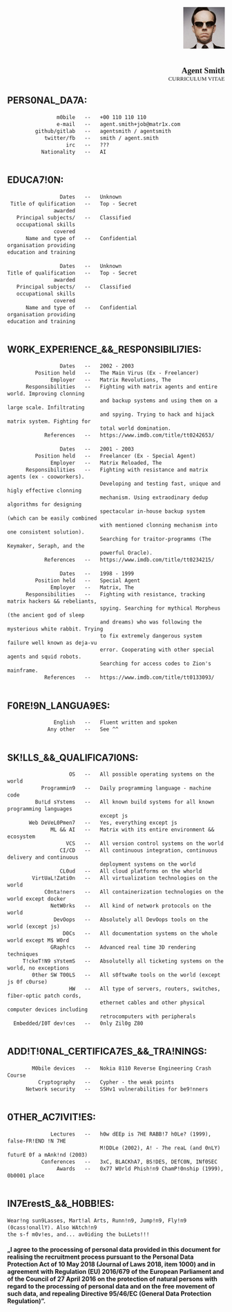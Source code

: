 <img style="float: right; margin: 0;" src="./agentsmith3.png">
<br><br><br><br><br><br><br><br>
<p style='text-align: right; font-family: Ligconsolata; font-size: 14pt; font-weight: bold; margin: 0;'> Agent Smith </p>
<p style='text-align: right; font-family: Ligconsolata; font-size: 10pt; margin: 0;'> CURRICULUM VITAE </p>

## PERS0NAL_DA7A:
```
                m0bile   --   +00 110 110 110
                e-mail   --   agent.smith+job@matr1x.com
         github/gitlab   --   agentsmith / agentsmith
            twitter/fb   --   smith / agent.smith
                   irc   --   ???
           Nationality   --   AI
  

```

## EDUCA7!0N:
```
                 Dates   --   Unknown
 Title of qulification   --   Top - Secret
               awarded
   Principal subjects/   --   Classified
   occupational skills
               covered
      Name and type of   --   Confidential
organisation providing
education and training

                 Dates   --   Unknown
Title of qualification   --   Top - Secret
               awarded
   Principal subjects/   --   Classified
   occupational skills
               covered
      Name and type of   --   Confidential
organisation providing
education and training
  

```

## W0RK_EXPER!ENCE_&&_RESP0NSIBILI7IES:
```
                 Dates   --   2002 - 2003
         Position held   --   The Main Virus (Ex - Freelancer)
              Employer   --   Matrix Revolutions, The
      Responsibilities   --   Fighting with matrix agents and entire world. Improving clonning
                              and backup systems and using them on a large scale. Infiltrating
                              and spying. Trying to hack and hijack matrix system. Fighting for
                              total world domination.
            References   --   https://www.imdb.com/title/tt0242653/

                 Dates   --   2001 - 2003
         Position held   --   Freelancer (Ex - Special Agent)
              Employer   --   Matrix Reloaded, The
      Responsibilities   --   Fighting with resistance and matrix agents (ex - cooworkers).
                              Developing and testing fast, unique and higly effective clonning
                              mechanism. Using extraodinary dedup algorithms for designing
                              spectacular in-house backup system (which can be easily combined
                              with mentioned clonning mechanism into one consistent solution).
                              Searching for traitor-programms (The Keymaker, Seraph, and the
                              powerful Oracle).
            References   --   https://www.imdb.com/title/tt0234215/

                 Dates   --   1998 - 1999
         Position held   --   Special Agent
              Employer   --   Matrix, The
      Responsibilities   --   Fighting with resistance, tracking matrix hackers && rebeliants,
                              spying. Searching for mythical Morpheus (the ancient god of sleep
                              and dreams) who was following the mysterious white rabbit. Trying
                              to fix extremely dangerous system failure well known as deja-vu
                              error. Cooperating with other special agents and squid robots.
                              Searching for access codes to Zion's mainframe.
            References   --   https://www.imdb.com/title/tt0133093/
  

```

## F0RE!9N_LANGUA9ES:
```
               English   --   Fluent written and spoken
             Any other   --   See ^^
  

```

## SK!LLS_&&_QUALIFICA7I0NS:
```
                    OS   --   All possible operating systems on the world
           Programmin9   --   Daily programming language - machine code
         Bu!Ld sYstems   --   All known build systems for all known programming languages
                              except js
       Web DeVeL0Pmen7   --   Yes, everything except js
              ML && AI   --   Matrix with its entire environment && ecosystem
                   VCS   --   All version control systems on the world
                 CI/CD   --   All continuous integration, continuous delivery and continuous
                              deployment systems on the world
                 CL0ud   --   All cloud platforms on the whorld
        VirtUaL!Zati0n   --   All virtualization technologies on the world
            C0nta!ners   --   All containerization technologies on the world except docker
              NetW0rks   --   All kind of network protocols on the world
               DevOops   --   Absolutely all DevOops tools on the world (except js)
                  D0Cs   --   All documentation systems on the whole world except M$ W0rd
              GRaph!cs   --   Advanced real time 3D rendering techniques
     T!ckeT!N9 sYstemS   --   Absolutelly all ticketing systems on the world, no exceptions
        0ther SW T00LS   --   All s0ftwaRe tools on the world (except js 0f c0urse)
                    HW   --   All type of servers, routers, switches, fiber-optic patch cords,
                              ethernet cables and other physical computer devices including
                              retrocomputers with peripherals
  Embedded/I0T dev!ces   --   0nly Zil0g Z80
  

```

## ADD!T!0NAL_CERTIFICA7ES_&&_TRA!NINGS:
```
        M0bile devices   --   Nokia 8110 Reverse Engineering Crash Course
          Cryptography   --   Cypher - the weak points
      Network security   --   SSHv1 vulnerabilities for be9!nners
  

```

## 0THER_AC7IVIT!ES:
```
              Lectures   --   h0w dEEp is 7HE RABB!7 h0Le? (1999), false-FR!END !N 7HE
                              M!DDLe (2002), A! - 7he reaL (and 0nLY) futurE 0f a mAnk!nd (2003)
           Conferences   --   3xC, BLACKhA7, BS!DES, DEfC0N, INf0SEC
                Awards   --   0x77 W0rld Phish!n9 ChamP!0nship (1999), 0b0001 place
  

```

## IN7ErestS_&&_H0BB!ES:
```
Wear!ng sun9Lasses, Mart!al Arts, Runn!n9, Jump!n9, Fly!n9 (0cass!onallY). Also WAtch!n9
the s-f m0v!es, and... av0iding the buLLets!!!
```

#### „I agree to the processing of personal data provided in this document for realising the recruitment process pursuant to the Personal Data Protection Act of 10 May 2018 (Journal of Laws 2018, item 1000) and in agreement with Regulation (EU) 2016/679 of the European Parliament and of the Council of 27 April 2016 on the protection of natural persons with regard to the processing of personal data and on the free movement of such data, and repealing Directive 95/46/EC (General Data Protection Regulation)”.
